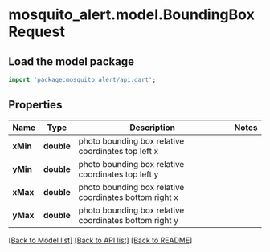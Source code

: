 # mosquito_alert.model.BoundingBoxRequest

## Load the model package
```dart
import 'package:mosquito_alert/api.dart';
```

## Properties
Name | Type | Description | Notes
------------ | ------------- | ------------- | -------------
**xMin** | **double** | photo bounding box relative coordinates top left x | 
**yMin** | **double** | photo bounding box relative coordinates top left y | 
**xMax** | **double** | photo bounding box relative coordinates bottom right x | 
**yMax** | **double** | photo bounding box relative coordinates bottom right y | 

[[Back to Model list]](../README.md#documentation-for-models) [[Back to API list]](../README.md#documentation-for-api-endpoints) [[Back to README]](../README.md)



